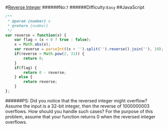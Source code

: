 #[Reverse Integer](https://leetcode.com/problems/reverse-integer/)
######No:`7`
######Difficulty:`Easy`
##JavaScript

```javascript
/**
 * @param {number} x
 * @return {number}
 */
var reverse = function(x) {
    var flag = (x < 0 ? true : false);
    x = Math.abs(x);
    var reverse = parseInt((x + '').split('').reverse().join(''), 10);
    if(reverse > Math.pow(2, 31)) {
        return 0;
    }
    if(flag) {
        return 0 - reverse;
    } else {
        return reverse;
    }
};
```
######PS:
Did you notice that the reversed integer might overflow? Assume the input is a 32-bit integer, then the reverse of 1000000003 overflows. How should you handle such cases?
For the purpose of this problem, assume that your function returns 0 when the reversed integer overflows.

